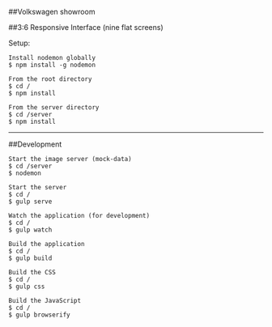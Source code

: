 ##Volkswagen showroom

##3:6 Responsive Interface (nine flat screens)

Setup:
```
Install nodemon globally
$ npm install -g nodemon
```

```
From the root directory
$ cd /
$ npm install
```

```
From the server directory
$ cd /server
$ npm install
```

------------------------------------------------------------------------------------

##Development


```
Start the image server (mock-data)
$ cd /server
$ nodemon
```


```
Start the server
$ cd /
$ gulp serve
```

```
Watch the application (for development)
$ cd /
$ gulp watch
```

```
Build the application
$ cd /
$ gulp build
```

```
Build the CSS
$ cd /
$ gulp css
```

```
Build the JavaScript
$ cd /
$ gulp browserify
```
